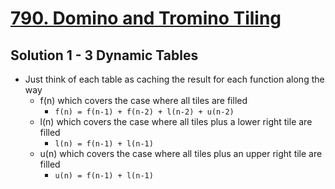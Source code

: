# [790. Domino and Tromino Tiling](https://leetcode.com/problems/domino-and-tromino-tiling/)

## Solution 1 - 3 Dynamic Tables

- Just think of each table as caching the result for each function along the way
  - f(n) which covers the case where all tiles are filled
    - `f(n) = f(n-1) + f(n-2) + l(n-2) + u(n-2)`
  - l(n) which covers the case where all tiles plus a lower right tile are filled
    - `l(n) = f(n-1) + l(n-1)`
  - u(n) which covers the case where all tiles plus an upper right tile are filled
    - `u(n) = f(n-1) + l(n-1)`
